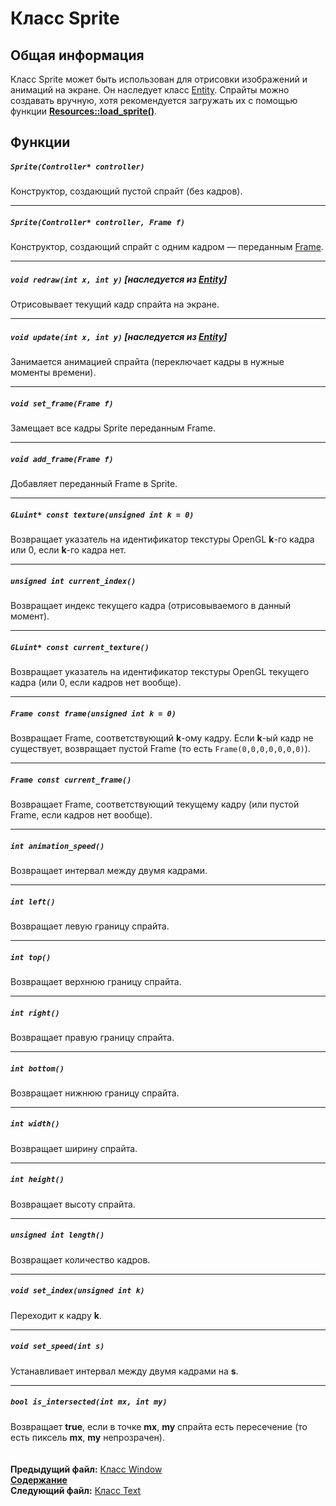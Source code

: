 ﻿# Класс Sprite

## Общая информация

Класс Sprite может быть использован для отрисовки изображений и анимаций на экране. Он наследует класс [Entity](04_Entity.md). Спрайты можно создавать вручную, хотя рекомендуется загружать их с помощью функции **[Resources::load_sprite()](07_Resources.md#sprite-load_spritestring-filename)**.

## Функции

##### `Sprite(Controller* controller)`
Конструктор, создающий пустой спрайт (без кадров).  

----
##### `Sprite(Controller* controller, Frame f)`
Конструктор, создающий спрайт с одним кадром — переданным [Frame](12_Frame.md).  

----
##### `void redraw(int x, int y)` [наследуется из [Entity](04_Entity.md#void-redrawint-x-int-y)]
Отрисовывает текущий кадр спрайта на экране.  

----
##### `void update(int x, int y)` [наследуется из [Entity](04_Entity.md#void-updateint-x-int-y)]
Занимается анимацией спрайта (переключает кадры в нужные моменты времени).  

----
##### `void set_frame(Frame f)`
Замещает все кадры Sprite переданным Frame.  

----
##### `void add_frame(Frame f)`
Добавляет переданный Frame в Sprite.  

----
##### `GLuint* const texture(unsigned int k = 0)`
Возвращает указатель на идентификатор текстуры OpenGL **k**-го кадра или 0, если **k**-го кадра нет.  

----
##### `unsigned int current_index()`
Возвращает индекс текущего кадра (отрисовываемого в данный момент).  

----
##### `GLuint* const current_texture()`
Возвращает указатель на идентификатор текстуры OpenGL текущего кадра (или 0, если кадров нет вообще).  

----
##### `Frame const frame(unsigned int k = 0)`
Возвращает Frame, соответствующий **k**-ому кадру. Если **k**-ый кадр не существует, возвращает пустой Frame (то есть `Frame(0,0,0,0,0,0,0)`).

----
##### `Frame const current_frame()`
Возвращает Frame, соответствующий текущему кадру (или пустой Frame, если кадров нет вообще).  

----
##### `int animation_speed()`
Возвращает интервал между двумя кадрами.  

----
##### `int left()`
Возвращает левую границу спрайта.  

----
##### `int top()`
Возвращает верхнюю границу спрайта.  

----
##### `int right()`
Возвращает правую границу спрайта.  

----
##### `int bottom()`
Возвращает нижнюю границу спрайта.  

----
##### `int width()`
Возвращает ширину спрайта.  

----
##### `int height()`
Возвращает высоту спрайта.  

----
##### `unsigned int length()`
Возвращает количество кадров.  

----
##### `void set_index(unsigned int k)`
Переходит к кадру **k**.  

----
##### `void set_speed(int s)`
Устанавливает интервал между двумя кадрами на **s**.  

----
##### `bool is_intersected(int mx, int my)`
Возвращает **true**, если в точке **mx**, **my** спрайта есть пересечение (то есть пиксель **mx**, **my** непрозрачен).  
   
   
**Предыдущий файл:** [Класс Window](14_Window.md)  
**[Содержание](00_Contents.md)**  
**Следующий файл:** [Класс Text](16_Text.md)